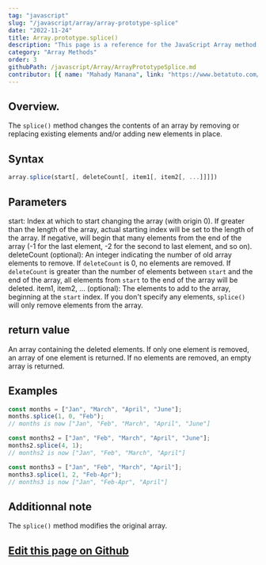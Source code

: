 ```yaml
---
tag: "javascript"
slug: "/javascript/array/array-prototype-splice"
date: "2022-11-24"
title: Array.prototype.splice()
description: "This page is a reference for the JavaScript Array method Array.prototype.splice()."
category: "Array Methods"
order: 3
githubPath: /javascript/Array/ArrayPrototypeSplice.md
contributor: [{ name: "Mahady Manana", link: "https://www.betatuto.com/" }]
---
```





## Overview.

The `splice()` method changes the contents of an array by removing or replacing existing elements and/or adding new elements in place.

## Syntax

```javascript
array.splice(start[, deleteCount[, item1[, item2[, ...]]]])
```

## Parameters

start: Index at which to start changing the array (with origin 0). If greater than the length of the array, actual starting index will be set to the length of the array. If negative, will begin that many elements from the end of the array (-1 for the last element, -2 for the second to last element, and so on).
deleteCount (optional): An integer indicating the number of old array elements to remove. If `deleteCount` is 0, no elements are removed. If `deleteCount` is greater than the number of elements between `start` and the end of the array, all elements from `start` to the end of the array will be deleted.
item1, item2, ... (optional): The elements to add to the array, beginning at the `start` index. If you don't specify any elements, `splice()` will only remove elements from the array.

## return value

An array containing the deleted elements. If only one element is removed, an array of one element is returned. If no elements are removed, an empty array is returned.

## Examples

```javascript
const months = ["Jan", "March", "April", "June"];
months.splice(1, 0, "Feb");
// months is now ["Jan", "Feb", "March", "April", "June"]

const months2 = ["Jan", "Feb", "March", "April", "June"];
months2.splice(4, 1);
// months2 is now ["Jan", "Feb", "March", "April"]

const months3 = ["Jan", "Feb", "March", "April"];
months3.splice(1, 2, "Feb-Apr");
// months3 is now ["Jan", "Feb-Apr", "April"]
```


## Additionnal note

The `splice()` method modifies the original array.


## <a href="https://github.com/mahady-manana/betatuto-docs/tree/main/docs/javascript/Array/ArrayPrototypeSplice.md" target="_blank">Edit this page on Github</a>

